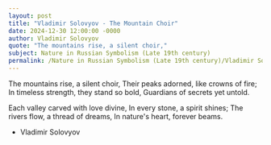 ```yaml
---
layout: post
title: "Vladimir Solovyov - The Mountain Choir"
date: 2024-12-30 12:00:00 -0000
author: Vladimir Solovyov
quote: "The mountains rise, a silent choir,"
subject: Nature in Russian Symbolism (Late 19th century)
permalink: /Nature in Russian Symbolism (Late 19th century)/Vladimir Solovyov/Vladimir Solovyov - The Mountain Choir
---
```


The mountains rise, a silent choir,
Their peaks adorned, like crowns of fire;
In timeless strength, they stand so bold,
Guardians of secrets yet untold.

Each valley carved with love divine,
In every stone, a spirit shines;
The rivers flow, a thread of dreams,
In nature's heart, forever beams.

- Vladimir Solovyov
